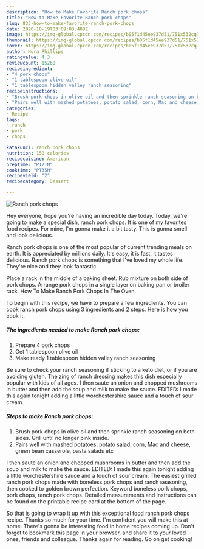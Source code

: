 ```yaml
---
description: "How to Make Favorite Ranch pork chops"
title: "How to Make Favorite Ranch pork chops"
slug: 833-how-to-make-favorite-ranch-pork-chops
date: 2020-10-19T03:09:03.489Z
image: https://img-global.cpcdn.com/recipes/b05f1d45ee937d51/751x532cq70/ranch-pork-chops-recipe-main-photo.jpg
thumbnail: https://img-global.cpcdn.com/recipes/b05f1d45ee937d51/751x532cq70/ranch-pork-chops-recipe-main-photo.jpg
cover: https://img-global.cpcdn.com/recipes/b05f1d45ee937d51/751x532cq70/ranch-pork-chops-recipe-main-photo.jpg
author: Nora Phillips
ratingvalue: 4.3
reviewcount: 15260
recipeingredient:
- "4 pork chops"
- "1 tablespoon olive oil"
- "1 tablespoon hidden valley ranch seasoning"
recipeinstructions:
- "Brush pork chops in olive oil and then sprinkle ranch seasoning on both sides. Grill until no longer pink inside."
- "Pairs well with mashed potatoes, potato salad, corn, Mac and cheese, green bean casserole, pasta salads etc"
categories:
- Recipe
tags:
- ranch
- pork
- chops

katakunci: ranch pork chops 
nutrition: 150 calories
recipecuisine: American
preptime: "PT21M"
cooktime: "PT35M"
recipeyield: "2"
recipecategory: Dessert

---
```



![Ranch pork chops](https://img-global.cpcdn.com/recipes/b05f1d45ee937d51/751x532cq70/ranch-pork-chops-recipe-main-photo.jpg)

Hey everyone, hope you're having an incredible day today. Today, we're going to make a special dish, ranch pork chops. It is one of my favorites food recipes. For mine, I'm gonna make it a bit tasty. This is gonna smell and look delicious.

Ranch pork chops is one of the most popular of current trending meals on earth. It is appreciated by millions daily. It's easy, it is fast, it tastes delicious. Ranch pork chops is something that I've loved my whole life. They're nice and they look fantastic.

Place a rack in the middle of a baking sheet. Rub mixture on both side of pork chops. Arrange pork chops in a single layer on baking pan or broiler rack. How To Make Ranch Pork Chops In The Oven.


To begin with this recipe, we have to prepare a few ingredients. You can cook ranch pork chops using 3 ingredients and 2 steps. Here is how you cook it.

<!--inarticleads1-->

##### The ingredients needed to make Ranch pork chops:

1. Prepare 4 pork chops
1. Get 1 tablespoon olive oil
1. Make ready 1 tablespoon hidden valley ranch seasoning


Be sure to check your ranch seasoning if sticking to a keto diet, or if you are avoiding gluten. The zing of ranch dressing makes this dish especially popular with kids of all ages. I then saute an onion and chopped mushrooms in butter and then add the soup and milk to make the sauce. EDITED: I made this again tonight adding a little worchestershire sauce and a touch of sour cream. 

<!--inarticleads2-->

##### Steps to make Ranch pork chops:

1. Brush pork chops in olive oil and then sprinkle ranch seasoning on both sides. Grill until no longer pink inside.
1. Pairs well with mashed potatoes, potato salad, corn, Mac and cheese, green bean casserole, pasta salads etc


I then saute an onion and chopped mushrooms in butter and then add the soup and milk to make the sauce. EDITED: I made this again tonight adding a little worchestershire sauce and a touch of sour cream. The easiest grilled ranch pork chops made with boneless pork chops and ranch seasoning, then cooked to golden brown perfection. Keyword boneless pork chops, pork chops, ranch pork chops. Detailed measurements and instructions can be found on the printable recipe card at the bottom of the page. 

So that is going to wrap it up with this exceptional food ranch pork chops recipe. Thanks so much for your time. I'm confident you will make this at home. There's gonna be interesting food in home recipes coming up. Don't forget to bookmark this page in your browser, and share it to your loved ones, friends and colleague. Thanks again for reading. Go on get cooking!

